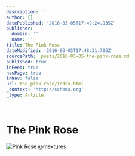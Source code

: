 ```yaml
---
description: ''
author: []
datePublished: '2016-03-05T17:49:24.935Z'
publisher:
  domain: ''
  name: ''
title: The Pink Rose
dateModified: '2016-03-05T17:48:31.706Z'
sourcePath: _posts/2016-03-05-the-pink-rose.md
published: true
inFeed: true
hasPage: true
inNav: false
url: the-pink-rose/index.html
_context: 'http://schema.org'
_type: Article

---
```

# The Pink Rose
![Pink Rose &commat;mextures](https://scontent.cdninstagram.com/t51.2885-15/sh0.08/e35/p640x640/12783228_1661237784141518_2061360059_n.jpg?ig_cache_key=MTE5NTIyMDUyMjQ0NDA2ODExNg%3D%3D.2)